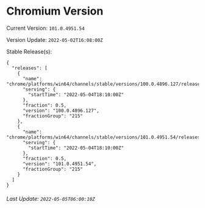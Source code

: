 # Chromium Version

Current Version: `101.0.4951.54`

Version Update: `2022-05-02T16:08:00Z`

Stable Release(s):
```
{
  "releases": [
    {
      "name": "chrome/platforms/win64/channels/stable/versions/100.0.4896.127/releases/1651687800",
      "serving": {
        "startTime": "2022-05-04T18:10:00Z"
      },
      "fraction": 0.5,
      "version": "100.0.4896.127",
      "fractionGroup": "215"
    },
    {
      "name": "chrome/platforms/win64/channels/stable/versions/101.0.4951.54/releases/1651687800",
      "serving": {
        "startTime": "2022-05-04T18:10:00Z"
      },
      "fraction": 0.5,
      "version": "101.0.4951.54",
      "fractionGroup": "215"
    }
  ]
}
```

###### Last Update: `2022-05-05T06:00:10Z`
